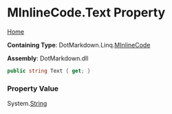 # MInlineCode\.Text Property

[Home](../../../../README.md)

**Containing Type**: DotMarkdown\.Linq\.[MInlineCode](../README.md)

**Assembly**: DotMarkdown\.dll

```csharp
public string Text { get; }
```

### Property Value

System\.[String](https://docs.microsoft.com/en-us/dotnet/api/system.string)

